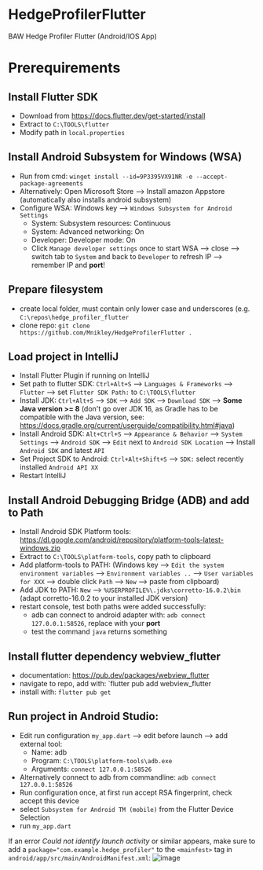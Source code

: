 # HedgeProfilerFlutter
BAW Hedge Profiler Flutter (Android/IOS App)

# Prerequirements
## Install Flutter SDK
- Download from https://docs.flutter.dev/get-started/install
- Extract to `C:\TOOLS\flutter`
- Modify path in `local.properties`

## Install Android Subsystem for Windows (WSA)
- Run from cmd: `winget install --id=9P3395VX91NR -e --accept-package-agreements`
- Alternatively: Open Microsoft Store --> Install amazon Appstore (automatically also installs android subsystem)
- Configure WSA: Windows key --> `Windows Subsystem for Android Settings`
  - System: Subsystem resources: Continuous
  - System: Advanced networking: On
  - Developer: Developer mode: On
  - Click `Manage developer settings` once to start WSA --> close --> switch tab to `System` and back to `Developer` to refresh IP --> remember IP and **port**!

## Prepare filesystem
- create local folder, must contain only lower case and underscores (e.g. `C:\repos\hedge_profiler_flutter`
- clone repo: `git clone https://github.com/Mnikley/HedgeProfilerFlutter .`

## Load project in IntelliJ
- Install Flutter Plugin if running on IntelliJ
- Set path to flutter SDK: `Ctrl+Alt+S` --> `Languages & Frameworks` --> `Flutter` --> set `Flutter SDK Path:` to `C:\TOOLS\flutter`
- Install JDK: `Ctrl+Alt+S` --> `SDK` --> `Add SDK` --> `Download SDK` --> **Some Java version >= 8** (don't go over JDK 16, as Gradle has to be compatible with the Java version, see: https://docs.gradle.org/current/userguide/compatibility.html#java)
- Install Android SDK: `Alt+Ctrl+S` --> `Appearance & Behavior` --> `System Settings` --> `Android SDK` --> `Edit` next to `Android SDK Location` --> Install `Android SDK` and latest `API`
- Set Project SDK to Android: `Ctrl+Alt+Shift+S` --> `SDK:` select recently installed `Android API XX`
- Restart IntelliJ

## Install Android Debugging Bridge (ADB) and add to Path
- Install Android SDK Platform tools: https://dl.google.com/android/repository/platform-tools-latest-windows.zip
- Extract to `C:\TOOLS\platform-tools`, copy path to clipboard
- Add platform-tools to PATH: (Windows key --> `Edit the system environment variables` --> `Environment variables ..` --> `User variables for XXX` --> double click `Path` --> `New` --> paste from clipboard)
- Add JDK to PATH: `New` --> `%USERPROFILE%\.jdks\corretto-16.0.2\bin` (adapt corretto-16.0.2 to your installed JDK version)
- restart console, test both paths were added successfully:
  - adb can connect to android adapter with: `adb connect 127.0.0.1:58526`, replace with your **port**
  - test the command `java` returns something

## Install flutter dependency webview_flutter
- documentation: https://pub.dev/packages/webview_flutter
- navigate to repo, add with: `flutter pub add webview_flutter
- install with: `flutter pub get`

## Run project in Android Studio:
- Edit run configuration `my_app.dart` --> edit before launch --> add external tool:
  - Name: adb
  - Program: `C:\TOOLS\platform-tools\adb.exe`
  - Arguments: `connect 127.0.0.1:58526`
- Alternatively connect to adb from commandline: `adb connect 127.0.0.1:58526`
- Run configuration once, at first run accept RSA fingerprint, check accept this device
- select `Subsystem for Android TM (mobile)` from the Flutter Device Selection
- run `my_app.dart`

If an error *Could not identify launch activity* or similar appears, make sure to add a `package="com.example.hedge_profiler"` to the `<mainfest>` tag in `android/app/src/main/AndroidManifest.xml`:
![image](https://user-images.githubusercontent.com/75040444/232093628-24f31a74-5f48-467b-a1c8-d9136ee4329c.png)

  
